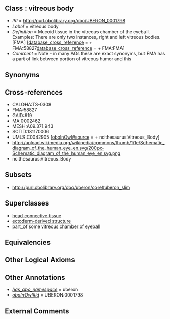 
## Class : vitreous body

 * *IRI* = http://purl.obolibrary.org/obo/UBERON_0001798
 * *Label* = vitreous body
 * *Definition* = Mucoid tissue in the vitreous chamber of the eyeball. Examples: There are only two instances, right and left vitreous bodies.[FMA] [[database_cross_reference](../../ef/oboInOwl#hasDbXref.md) =  + FMA:58827[database_cross_reference](../../ef/oboInOwl#hasDbXref.md) =  + FMA:FMA]
 * *Comment* = Note - in many AOs these are exact synonyms, but FMA has a part of link between portion of vitreous humor and this

## Synonyms


## Cross-references

 * CALOHA:TS-0308
 * FMA:58827
 * GAID:919
 * MA:0002462
 * MESH:A09.371.943
 * SCTID:181170006
 * UMLS:C0042905 [[oboInOwl#source](../../ce/oboInOwl#source.md) =  + ncithesaurus:Vitreous_Body]
 * http://upload.wikimedia.org/wikipedia/commons/thumb/1/1e/Schematic_diagram_of_the_human_eye_en.svg/200px-Schematic_diagram_of_the_human_eye_en.svg.png
 * ncithesaurus:Vitreous_Body

## Subsets

 * http://purl.obolibrary.org/obo/uberon/core#uberon_slim

## Superclasses

 * [head connective tissue](../../UBERON/66/UBERON_0003566.md)
 * [ectoderm-derived structure](../../UBERON/21/UBERON_0004121.md)
 * [part_of](../../BFO/50/BFO_0000050.md) some [vitreous chamber of eyeball](../../UBERON/99/UBERON_0001799.md)

## Equivalencies


## Other Logical Axioms


## Other Annotations

 * *[has_obo_namespace](../../ce/oboInOwl#hasOBONamespace.md)* = uberon
 * *[oboInOwl#id](../../id/oboInOwl#id.md)* = UBERON:0001798

## External Comments

